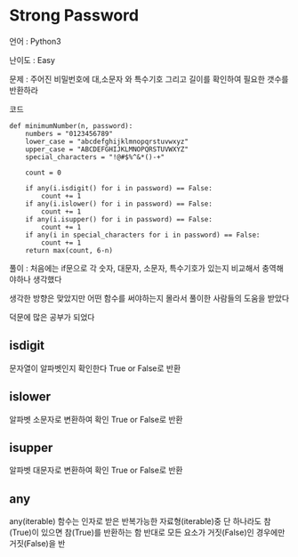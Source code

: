 Strong Password
======

언어 : Python3

난이도 : Easy

문제 : 주어진 비밀번호에 대,소문자 와 특수기호 그리고 길이를 확인하여 필요한 갯수를 반환하라

코드

<pre><code>def minimumNumber(n, password):
    numbers = "0123456789"
    lower_case = "abcdefghijklmnopqrstuvwxyz"
    upper_case = "ABCDEFGHIJKLMNOPQRSTUVWXYZ"
    special_characters = "!@#$%^&*()-+"
    
    count = 0
    
    if any(i.isdigit() for i in password) == False:
        count += 1
    if any(i.islower() for i in password) == False:
        count += 1
    if any(i.isupper() for i in password) == False:
        count += 1
    if any(i in special_characters for i in password) == False:
        count += 1
    return max(count, 6-n)</code></pre>

풀이 : 처음에는 if문으로 각 숫자, 대문자, 소문자, 특수기호가 있는지 비교해서 충역해야하나 생각했다 

생각한 방향은 맞았지만 어떤 함수를 써야하는지 몰라서 풀이한 사람들의 도움을 받았다

덕문에 많은 공부가 되었다


isdigit
-----
문자열이 알파벳인지 확인한다
True or False로 반환

islower
-----
알파벳 소문자로 변환하여 확인 
True or False로 반환

isupper
-----
알파벳 대문자로 변환하여 확인
True or False로 반환

any
------
any(iterable) 함수는 인자로 받은 반복가능한 자료형(iterable)중 단 하나라도 참(True)이 있으면 참(True)를 반환하는 함
반대로 모든 요소가 거짓(False)인 경우에만 거짓(False)을 반
